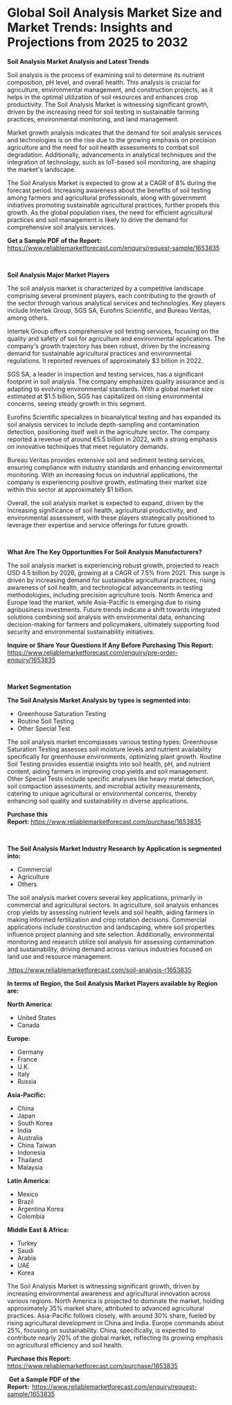 <p><h1>Global Soil Analysis Market Size and Market Trends: Insights and Projections from 2025 to 2032</h1></p><p><strong>Soil Analysis Market Analysis and Latest Trends</strong></p>
<p><p>Soil analysis is the process of examining soil to determine its nutrient composition, pH level, and overall health. This analysis is crucial for agriculture, environmental management, and construction projects, as it helps in the optimal utilization of soil resources and enhances crop productivity. The Soil Analysis Market is witnessing significant growth, driven by the increasing need for soil testing in sustainable farming practices, environmental monitoring, and land management.</p><p>Market growth analysis indicates that the demand for soil analysis services and technologies is on the rise due to the growing emphasis on precision agriculture and the need for soil health assessments to combat soil degradation. Additionally, advancements in analytical techniques and the integration of technology, such as IoT-based soil monitoring, are shaping the market's landscape.</p><p>The Soil Analysis Market is expected to grow at a CAGR of 8% during the forecast period. Increasing awareness about the benefits of soil testing among farmers and agricultural professionals, along with government initiatives promoting sustainable agricultural practices, further propels this growth. As the global population rises, the need for efficient agricultural practices and soil management is likely to drive the demand for comprehensive soil analysis services.</p></p>
<p><strong>Get a Sample PDF of the Report:&nbsp;</strong> <a href="https://www.reliablemarketforecast.com/enquiry/request-sample/1653835?utm_campaign=1893&utm_medium=2&utm_source=Github&utm_content=ia&utm_term=18042025&utm_id=soil-analysis">https://www.reliablemarketforecast.com/enquiry/request-sample/1653835</a></p>
<p>&nbsp;</p>
<p><strong>Soil Analysis Major Market Players</strong></p>
<p><p>The soil analysis market is characterized by a competitive landscape comprising several prominent players, each contributing to the growth of the sector through various analytical services and technologies. Key players include Intertek Group, SGS SA, Eurofins Scientific, and Bureau Veritas, among others. </p><p>Intertek Group offers comprehensive soil testing services, focusing on the quality and safety of soil for agriculture and environmental applications. The company's growth trajectory has been robust, driven by the increasing demand for sustainable agricultural practices and environmental regulations. It reported revenues of approximately $3 billion in 2022.</p><p>SGS SA, a leader in inspection and testing services, has a significant footprint in soil analysis. The company emphasizes quality assurance and is adapting to evolving environmental standards. With a global market size estimated at $1.5 billion, SGS has capitalized on rising environmental concerns, seeing steady growth in this segment.</p><p>Eurofins Scientific specializes in bioanalytical testing and has expanded its soil analysis services to include depth-sampling and contamination detection, positioning itself well in the agriculture sector. The company reported a revenue of around €5.5 billion in 2022, with a strong emphasis on innovative techniques that meet regulatory demands.</p><p>Bureau Veritas provides extensive soil and sediment testing services, ensuring compliance with industry standards and enhancing environmental monitoring. With an increasing focus on industrial applications, the company is experiencing positive growth, estimating their market size within this sector at approximately $1 billion.</p><p>Overall, the soil analysis market is expected to expand, driven by the increasing significance of soil health, agricultural productivity, and environmental assessment, with these players strategically positioned to leverage their expertise and service offerings for future growth.</p></p>
<p>&nbsp;</p>
<p><strong>What Are The Key Opportunities For Soil Analysis Manufacturers?</strong></p>
<p><p>The soil analysis market is experiencing robust growth, projected to reach USD 4.5 billion by 2026, growing at a CAGR of 7.5% from 2021. This surge is driven by increasing demand for sustainable agricultural practices, rising awareness of soil health, and technological advancements in testing methodologies, including precision agriculture tools. North America and Europe lead the market, while Asia-Pacific is emerging due to rising agribusiness investments. Future trends indicate a shift towards integrated solutions combining soil analysis with environmental data, enhancing decision-making for farmers and policymakers, ultimately supporting food security and environmental sustainability initiatives.</p></p>
<p><strong>Inquire or Share Your Questions If Any Before Purchasing This Report:</strong> <a href="https://www.reliablemarketforecast.com/enquiry/pre-order-enquiry/1653835?utm_campaign=1893&utm_medium=2&utm_source=Github&utm_content=ia&utm_term=18042025&utm_id=soil-analysis">https://www.reliablemarketforecast.com/enquiry/pre-order-enquiry/1653835</a></p>
<p>&nbsp;</p>
<p><strong>Market Segmentation</strong></p>
<p><strong>The Soil Analysis Market Analysis by types is segmented into:</strong></p>
<p><ul><li>Greenhouse Saturation Testing</li><li>Routine Soil Testing</li><li>Other Special Test</li></ul></p>
<p><p>The soil analysis market encompasses various testing types: Greenhouse Saturation Testing assesses soil moisture levels and nutrient availability specifically for greenhouse environments, optimizing plant growth. Routine Soil Testing provides essential insights into soil health, pH, and nutrient content, aiding farmers in improving crop yields and soil management. Other Special Tests include specific analyses like heavy metal detection, soil compaction assessments, and microbial activity measurements, catering to unique agricultural or environmental concerns, thereby enhancing soil quality and sustainability in diverse applications.</p></p>
<p><strong>Purchase this Report:&nbsp;</strong><a href="https://www.reliablemarketforecast.com/purchase/1653835?utm_campaign=1893&utm_medium=2&utm_source=Github&utm_content=ia&utm_term=18042025&utm_id=soil-analysis">https://www.reliablemarketforecast.com/purchase/1653835</a></p>
<p>&nbsp;</p>
<p><strong>The Soil Analysis Market Industry Research by Application is segmented into:</strong></p>
<p><ul><li>Commercial</li><li>Agriculture</li><li>Others</li></ul></p>
<p><p>The soil analysis market covers several key applications, primarily in commercial and agricultural sectors. In agriculture, soil analysis enhances crop yields by assessing nutrient levels and soil health, aiding farmers in making informed fertilization and crop rotation decisions. Commercial applications include construction and landscaping, where soil properties influence project planning and site selection. Additionally, environmental monitoring and research utilize soil analysis for assessing contamination and sustainability, driving demand across various industries focused on land use and resource management.</p></p>
<p><a href="https://www.reliablemarketforecast.com/soil-analysis-r1653835?utm_campaign=1893&utm_medium=2&utm_source=Github&utm_content=ia&utm_term=18042025&utm_id=soil-analysis">&nbsp;https://www.reliablemarketforecast.com/soil-analysis-r1653835</a></p>
<p><strong>In terms of Region, the Soil Analysis Market Players available by Region are:</strong></p>
<p>
    <p> <strong> North America: </strong>
        <ul>
            <li>United States</li>
            <li>Canada</li>
        </ul>
        </p> 
    <p> <strong> Europe: </strong>
        <ul>
            <li>Germany</li>
            <li>France</li>
            <li>U.K.</li>
            <li>Italy</li>
            <li>Russia</li>
        </ul>
        </p> 
    <p> <strong> Asia-Pacific: </strong>
        <ul>
            <li>China</li>
            <li>Japan</li>
            <li>South Korea</li>
            <li>India</li>
            <li>Australia</li>
            <li>China Taiwan</li>
            <li>Indonesia</li>
            <li>Thailand</li>
            <li>Malaysia</li>
        </ul>
        </p> 
    <p> <strong> Latin America: </strong>
        <ul>
            <li>Mexico</li>
            <li>Brazil</li>
            <li>Argentina Korea</li>
            <li>Colombia</li>
        </ul>
        </p> 
    <p> <strong> Middle East & Africa: </strong>
        <ul>
            <li>Turkey</li>
            <li>Saudi</li>
            <li>Arabia</li>
            <li>UAE</li>
            <li>Korea</li>
        </ul>
    </p>
    </p>
<p><p>The Soil Analysis Market is witnessing significant growth, driven by increasing environmental awareness and agricultural innovation across various regions. North America is projected to dominate the market, holding approximately 35% market share, attributed to advanced agricultural practices. Asia-Pacific follows closely, with around 30% share, fueled by rising agricultural development in China and India. Europe commands about 25%, focusing on sustainability. China, specifically, is expected to contribute nearly 20% of the global market, reflecting its growing emphasis on agricultural efficiency and soil health.</p></p>
<p><strong>Purchase this Report: </strong><a href="https://www.reliablemarketforecast.com/purchase/1653835?utm_campaign=1893&utm_medium=2&utm_source=Github&utm_content=ia&utm_term=18042025&utm_id=soil-analysis">https://www.reliablemarketforecast.com/purchase/1653835</a></p>
<p>&nbsp;<strong>Get a Sample PDF of the Report:&nbsp;&nbsp;</strong><a href="https://www.reliablemarketforecast.com/enquiry/request-sample/1653835?utm_campaign=1893&utm_medium=2&utm_source=Github&utm_content=ia&utm_term=18042025&utm_id=soil-analysis">https://www.reliablemarketforecast.com/enquiry/request-sample/1653835</a></p>
<p><strong></strong></p>
<p><p></p><p></p><p></p></p>